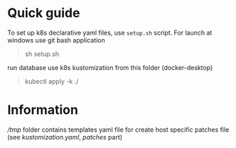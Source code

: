 # Quick guide
To set up k8s declarative yaml files, use `setup.sh` script.
For launch at windows use git bash application

> sh setup.sh

run database use k8s kustomization from this folder (docker-desktop)

> kubectl apply -k ./


# Information

_/tmp_ folder contains templates yaml file for create host specific patches file (see _kustomization.yaml_, _patches_ part)